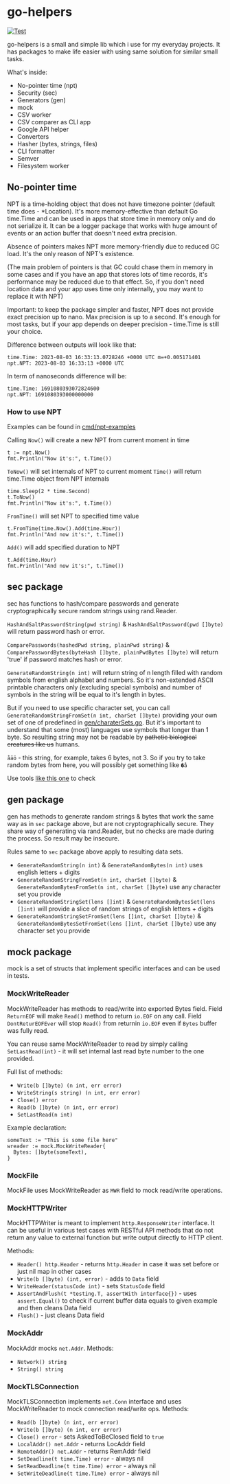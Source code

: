 # go-helpers
[![Test](https://github.com/lazybark/go-helpers/actions/workflows/test.yml/badge.svg)](https://github.com/lazybark/go-helpers/actions/workflows/test.yml)

go-helpers is a small and simple lib which i use for my everyday projects. It has packages to make life easier with using same solution for similar small tasks.

What's inside:
* No-pointer time (npt)
* Security (sec)
* Generators (gen)
* mock
* CSV worker
* CSV comparer as CLI app
* Google API helper
* Converters
* Hasher (bytes, strings, files)
* CLI formatter
* Semver
* Filesystem worker

## No-pointer time

NPT is a time-holding object that does not have timezone pointer (default time does - *Location). It's more memory-effective than default Go time.Time and can be used in apps that store time in memory only and do not serialize it. It can be a logger package that works with huge amount of events or an action buffer that doesn't need extra precision.

Absence of pointers makes NPT more memory-friendly due to reduced GC load. It's the only reason of NPT's existence.

(The main problem of pointers is that GC could chase them in memory in some cases and if you have an app that stores lots of time records, it's performance may be reduced due to that effect. So, if you don't need location data and your app uses time only internally, you may want to replace it with NPT)

Important: to keep the package simpler and faster, NPT does not provide exact precision up to nano. Max precision is up to a second. It's enough for most tasks, but if your app depends on deeper precision - time.Time is still your choice.

Difference between outputs will look like that:
```
time.Time: 2023-08-03 16:33:13.0728246 +0000 UTC m=+0.005171401
npt.NPT: 2023-08-03 16:33:13 +0000 UTC
```

In term of nanoseconds difference will be:
```
time.Time: 1691080393072824600
npt.NPT: 1691080393000000000
```

### How to use NPT

Examples can be found in [cmd/npt-examples](https://github.com/lazybark/go-helpers/blob/main/cmd/npt-examples/npt.go)

Calling `Now()` will create a new NPT from current moment in time
```
t := npt.Now()
fmt.Println("Now it's:", t.Time())
```
`ToNow()` will set internals of NPT to current moment
`Time()` will return time.Time object from NPT internals
```
time.Sleep(2 * time.Second)
t.ToNow()
fmt.Println("Now it's:", t.Time())
```
`FromTime()` will set NPT to specified time value
```
t.FromTime(time.Now().Add(time.Hour))
fmt.Println("And now it's:", t.Time())
```
`Add()` will add specified duration to NPT
```
t.Add(time.Hour)
fmt.Println("And now it's:", t.Time())
```

## sec package

sec has functions to hash/compare passwords and generate cryptographically secure random strings using rand.Reader.

`HashAndSaltPasswordString(pwd string)` & `HashAndSaltPassword(pwd []byte)` will return password hash or error.

`ComparePasswords(hashedPwd string, plainPwd string)` & `ComparePasswordBytes(byteHash []byte, plainPwdBytes []byte)` will return 'true' if password matches hash or error.

`GenerateRandomString(n int)` will return string of n length filled with random symbols from english alphabet and numbers. So it's non-extended ASCII printable characters only (excluding special symbols) and number of symbols in the string will be equal to it's length in bytes.

But if you need to use specific character set, you can call `GenerateRandomStringFromSet(n int, charSet []byte)` providing your own set of one of predefined in [gen/charaterSets.go](https://github.com/lazybark/go-helpers/blob/main/gen/charaterSets.go). But it's important to understand that some (most) languages use symbols that longer than 1 byte. So resulting string may not be readable by ~~pathetic biological creatures like us~~ humans.

`åäö` - this string, for example, takes 6 bytes, not 3. So if you try to take random bytes from here, you will possibly get something like `�å`

Use tools [like this one](https://mothereff.in/byte-counter) to check 

## gen package

gen has methods to generate random strings & bytes that work the same way as in `sec` package above, but are not cryptographically secure. They share way of generating via rand.Reader, but no checks are made during the process. So result may be insecure.

Rules same to `sec` package above apply to resulting data sets.

* `GenerateRandomString(n int)` & `GenerateRandomBytes(n int)` uses english letters + digits
* `GenerateRandomStringFromSet(n int, charSet []byte)` & `GenerateRandomBytesFromSet(n int, charSet []byte)` use any character set you provide
* `GenerateRandomStringSet(lens []int)` & `GenerateRandomBytesSet(lens []int)` will provide a slice of random strings of english letters + digits
* `GenerateRandomStringSetFromSet(lens []int, charSet []byte)` & `GenerateRandomBytesSetFromSet(lens []int, charSet []byte)` use any character set you provide

## mock package

mock is a set of structs that implement specific interfaces and can be used in tests.

### MockWriteReader

MockWriteReader has methods to read/write into exported Bytes field. Field `ReturnEOF` will make `Read()` method to return `io.EOF` on any call. Field `DontReturEOFEver` will stop `Read()` from returnin `io.EOF` even if `Bytes` buffer was fully read.

You can reuse same MockWriteReader to read by simply calling `SetLastRead(int)` - it will set internal last read byte number to the one provided.

Full list of methods:

* `Write(b []byte) (n int, err error)`
* `WriteString(s string) (n int, err error)`
* `Close() error`
* `Read(b []byte) (n int, err error)`
* `SetLastRead(n int)`

Example declaration:

```
someText := "This is some file here"
wreader := mock.MockWriteReader{
  Bytes: []byte(someText),
}
```

### MockFile

MockFile uses MockWriteReader as `MWR` field to mock read/write operations.

### MockHTTPWriter

MockHTTPWriter is meant to implement `http.ResponseWriter` interface. It can be useful in various test cases with RESTful API methods that do not return any value to external function but write output directly to HTTP client.

Methods:

* `Header() http.Header` - returns `http.Header` in case it was set before or just nil map in other cases
* `Write(b []byte) (int, error)` - adds to `Data` field
* `WriteHeader(statusCode int)` - sets `StatusCode` field
* `AssertAndFlush(t *testing.T, assertWith interface{})` - uses `assert.Equal()` to check if current buffer data equals to given example and then cleans Data field
* `Flush()` - just cleans Data field

### MockAddr

MockAddr mocks `net.Addr`. Methods:

* `Network() string`
* `String() string`

### MockTLSConnection

MockTLSConnection implements `net.Conn` interface and uses MockWriteReader to mock connection read/write ops. Methods:

* `Read(b []byte) (n int, err error)`
* `Write(b []byte) (n int, err error)`
* `Close() error` - sets AskedToBeClosed field to `true`
* `LocalAddr() net.Addr` - returns LocAddr field
* `RemoteAddr() net.Addr` - returns RemAddr field
* `SetDeadline(t time.Time) error` - always nil
* `SetReadDeadline(t time.Time) error` - always nil
* `SetWriteDeadline(t time.Time) error` - always nil

